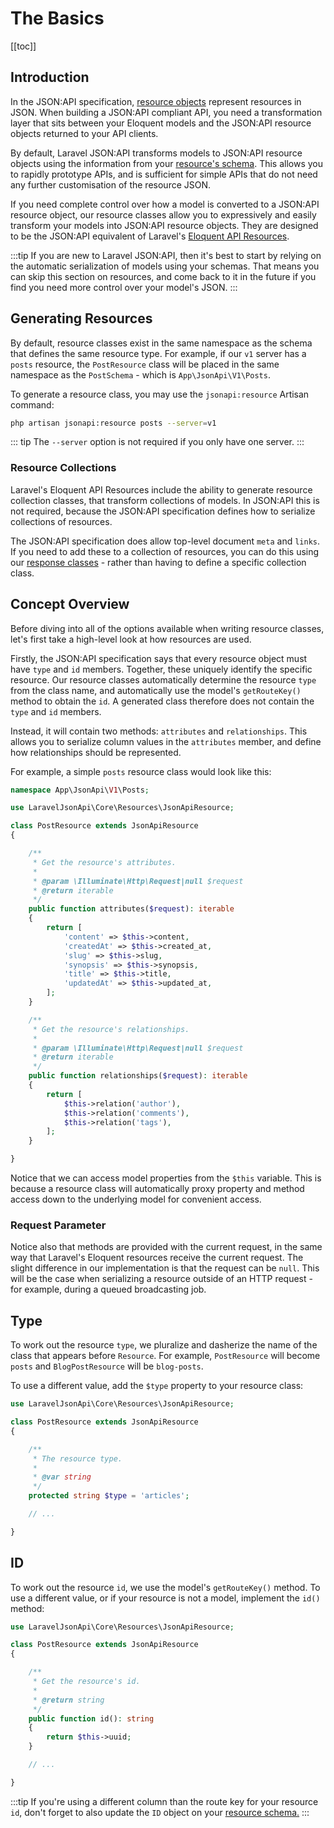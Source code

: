 # The Basics

[[toc]]

## Introduction

In the JSON:API specification, [resource objects](https://jsonapi.org/format/#document-resource-objects)
represent resources in JSON. When building a JSON:API compliant API, you
need a transformation layer that sits between your Eloquent models and the
JSON:API resource objects returned to your API clients.

By default, Laravel JSON:API transforms models to JSON:API resource objects
using the information from your [resource's schema](../schemas/).
This allows you to rapidly prototype APIs, and is sufficient for simple
APIs that do not need any further customisation of the resource JSON.

If you need complete control over how a model is converted to a JSON:API
resource object, our resource classes allow you to expressively and easily
transform your models into JSON:API resource objects. They are designed to
be the JSON:API equivalent of Laravel's
[Eloquent API Resources](https://laravel.com/docs/eloquent-resources).

:::tip
If you are new to Laravel JSON:API, then it's best to start by relying
on the automatic serialization of models using your schemas.
That means you can skip this section on resources, and come back to it
in the future if you find you need more control over your model's
JSON.
:::

## Generating Resources

By default, resource classes exist in the same namespace as the schema that
defines the same resource type. For example, if our `v1` server has a
`posts` resource, the `PostResource` class will be placed in the same
namespace as the `PostSchema` - which is `App\JsonApi\V1\Posts`.

To generate a resource class, you may use the `jsonapi:resource` Artisan
command:

```bash
php artisan jsonapi:resource posts --server=v1
```

::: tip
The `--server` option is not required if you only have one server.
:::

### Resource Collections

Laravel's Eloquent API Resources include the ability to generate resource
collection classes, that transform collections of models. In JSON:API this
is not required, because the JSON:API specification defines how to serialize
collections of resources.

The JSON:API specification does allow top-level document `meta` and `links`.
If you need to add these to a collection of resources, you can do this using
our [response classes](../responses/) - rather than having to define a
specific collection class.

## Concept Overview

Before diving into all of the options available when writing resource classes,
let's first take a high-level look at how resources are used.

Firstly, the JSON:API specification says that every resource object must have
`type` and `id` members. Together, these uniquely identify the specific
resource. Our resource classes automatically determine the resource `type`
from the class name, and automatically use the model's `getRouteKey()`
method to obtain the `id`. A generated class therefore does not contain
the `type` and `id` members.

Instead, it will contain two methods: `attributes` and `relationships`.
This allows you to serialize column values in the `attributes` member, and
define how relationships should be represented.

For example, a simple `posts` resource class would look like this:

```php
namespace App\JsonApi\V1\Posts;

use LaravelJsonApi\Core\Resources\JsonApiResource;

class PostResource extends JsonApiResource
{

    /**
     * Get the resource's attributes.
     *
     * @param \Illuminate\Http\Request|null $request
     * @return iterable
     */
    public function attributes($request): iterable
    {
        return [
            'content' => $this->content,
            'createdAt' => $this->created_at,
            'slug' => $this->slug,
            'synopsis' => $this->synopsis,
            'title' => $this->title,
            'updatedAt' => $this->updated_at,
        ];
    }

    /**
     * Get the resource's relationships.
     *
     * @param \Illuminate\Http\Request|null $request
     * @return iterable
     */
    public function relationships($request): iterable
    {
        return [
            $this->relation('author'),
            $this->relation('comments'),
            $this->relation('tags'),
        ];
    }

}
```

Notice that we can access model properties from the `$this` variable. This
is because a resource class will automatically proxy property and method
access down to the underlying model for convenient access.

### Request Parameter

Notice also that methods are provided with the current request, in the same
way that Laravel's Eloquent resources receive the current request. The slight
difference in our implementation is that the request can be `null`. This
will be the case when serializing a resource outside of an HTTP request -
for example, during a queued broadcasting job.

## Type

To work out the resource `type`, we pluralize and dasherize the name of
the class that appears before `Resource`. For example, `PostResource` will
become `posts` and `BlogPostResource` will be `blog-posts`.

To use a different value, add the `$type` property to your resource class:

```php
use LaravelJsonApi\Core\Resources\JsonApiResource;

class PostResource extends JsonApiResource
{

    /**
     * The resource type.
     *
     * @var string
     */
    protected string $type = 'articles';

    // ...

}
```

## ID

To work out the resource `id`, we use the model's `getRouteKey()` method.
To use a different value, or if your resource is not a model, implement
the `id()` method:

```php
use LaravelJsonApi\Core\Resources\JsonApiResource;

class PostResource extends JsonApiResource
{

    /**
     * Get the resource's id.
     *
     * @return string
     */
    public function id(): string
    {
        return $this->uuid;
    }

    // ...

}
```

:::tip
If you're using a different column than the route key for your resource
`id`, don't forget to also update the `ID` object on your
[resource schema.](../schemas/identifier.md#column-name)
:::
